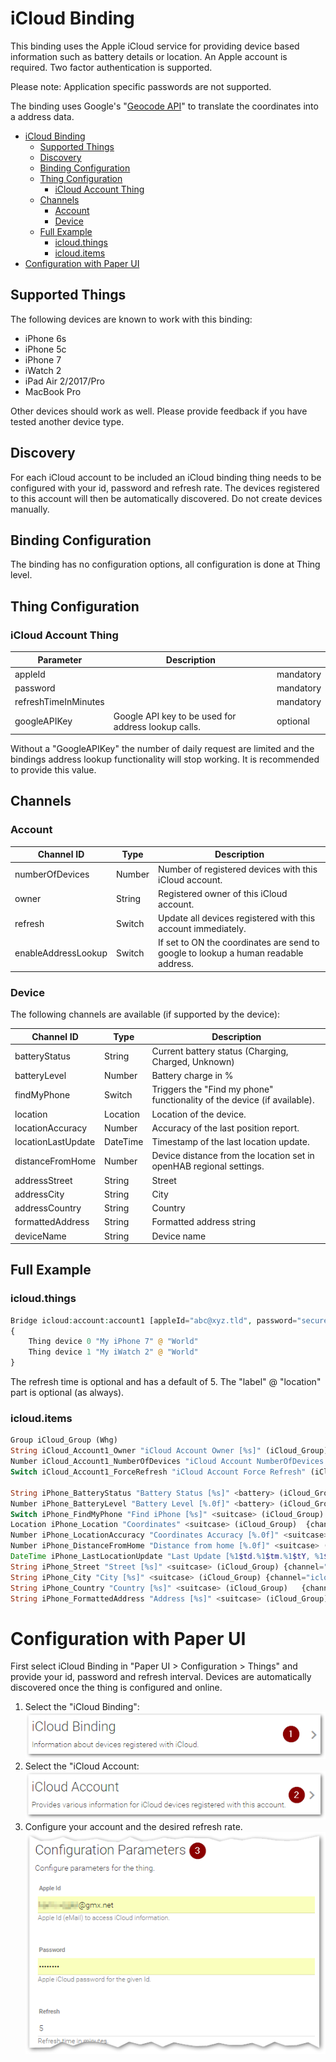 # iCloud Binding

This binding uses the Apple iCloud service for providing device based information such as battery details or location.
An Apple account is required. Two factor authentication is supported.

Please note: Application specific passwords are not supported.

The binding uses Google's "[Geocode API](https://developers.google.com/maps/documentation/geocoding/)" to translate the coordinates into a address data.

<!-- TOC -->

- [iCloud Binding](#icloud-binding)
    - [Supported Things](#supported-things)
    - [Discovery](#discovery)
    - [Binding Configuration](#binding-configuration)
    - [Thing Configuration](#thing-configuration)
        - [iCloud Account Thing](#icloud-account-thing)
    - [Channels](#channels)
        - [Account](#account)
        - [Device](#device)
    - [Full Example](#full-example)
        - [icloud.things](#icloudthings)
        - [icloud.items](#iclouditems)
- [Configuration with Paper UI](#configuration-with-paper-ui)

<!-- /TOC -->

## Supported Things

The following devices are known to work with this binding:

* iPhone 6s
* iPhone 5c
* iPhone 7
* iWatch 2
* iPad Air 2/2017/Pro
* MacBook Pro

Other devices should work as well. Please provide feedback if you have tested another device type. 

## Discovery

For each iCloud account to be included an iCloud binding thing needs to be configured with your id, password and refresh rate. The devices registered to this account will then be automatically discovered. Do not create devices manually.

## Binding Configuration

The binding has no configuration options, all configuration is done at Thing level.

## Thing Configuration

### iCloud Account Thing

| Parameter            | Description                                         |           |
|----------------------|-----------------------------------------------------|-----------|
| appleId              |                                                     | mandatory |
| password             |                                                     | mandatory |
| refreshTimeInMinutes |                                                     | mandatory |
| googleAPIKey         | Google API key to be used for address lookup calls. | optional  |

Without a "GoogleAPIKey" the number of daily request are limited and the bindings address lookup functionality will stop working. It is recommended to provide this value.

## Channels

### Account

| Channel ID          | Type   | Description                                                                         |
|---------------------|--------|-------------------------------------------------------------------------------------|
| numberOfDevices     | Number | Number of registered devices with this iCloud account.                              |
| owner               | String | Registered owner of this iCloud account.                                            |
| refresh             | Switch | Update all devices registered with this account immediately.                        |
| enableAddressLookup | Switch | If set to ON the coordinates are send to google to lookup a human readable address. |

### Device

The following channels are available (if supported by the device):

| Channel ID         | Type     | Description                                                              |
|--------------------|----------|--------------------------------------------------------------------------|
| batteryStatus      | String   | Current battery status (Charging, Charged, Unknown)                      |
| batteryLevel       | Number   | Battery charge in %                                                      |
| findMyPhone        | Switch   | Triggers the "Find my phone" functionality of the device (if available). |
| location           | Location | Location of the device.                                                  |
| locationAccuracy   | Number   | Accuracy of the last position report.                                    |
| locationLastUpdate | DateTime | Timestamp of the last location update.                                   |
| distanceFromHome   | Number   | Device distance from the location set in openHAB regional settings.      |
| addressStreet      | String   | Street                                                                   |
| addressCity        | String   | City                                                                     |
| addressCountry     | String   | Country                                                                  |
| formattedAddress   | String   | Formatted address string                                                 |
| deviceName         | String   | Device name                                                              |

## Full Example

### icloud.things

```php
Bridge icloud:account:account1 [appleId="abc@xyz.tld", password="secure", refreshTimeInMinutes=10]
{
    Thing device 0 "My iPhone 7" @ "World"
    Thing device 1 "My iWatch 2" @ "World"
}
```
The refresh time is optional and has a default of 5. The "label" @ "location" part is optional (as always).

### icloud.items

```php
Group iCloud_Group (Whg)
String iCloud_Account1_Owner "iCloud Account Owner [%s]" (iCloud_Group) {channel="icloud:bridge:account1:Owner"}
Number iCloud_Account1_NumberOfDevices "iCloud Account NumberOfDevices [%d]" (iCloud_Group) {channel="icloud:bridge:account1:numberOfDevices"}
Switch iCloud_Account1_ForceRefresh "iCloud Account Force Refresh" (iCloud_Group) {channel="icloud:bridge:account1:refresh"}

String iPhone_BatteryStatus "Battery Status [%s]" <battery> (iCloud_Group)  {channel="icloud:device:account1:0:batteryStatus"}
Number iPhone_BatteryLevel "Battery Level [%.0f]" <battery> (iCloud_Group) {channel="icloud:device:account1:0:batteryLevel"}
Switch iPhone_FindMyPhone "Find iPhone [%s]" <suitcase> (iCloud_Group) {channel="icloud:device:account1:0:findMyPhone"}
Location iPhone_Location "Coordinates" <suitcase> (iCloud_Group)  {channel="icloud:device:account1:0:location"}
Number iPhone_LocationAccuracy "Coordinates Accuracy [%.0f]" <suitcase> (iCloud_Group){channel="icloud:device:account1:0:locationAccuracy"}
Number iPhone_DistanceFromHome "Distance from home [%.0f]" <suitcase> (iCloud_Group){channel="icloud:device:account1:0:distanceFromHome"}
DateTime iPhone_LastLocationUpdate "Last Update [%1$td.%1$tm.%1$tY, %1$tH:%1$tM]" <suitcase> (iCloud_Group) {channel="icloud:device:account1:0:locationLastUpdate"}
String iPhone_Street "Street [%s]" <suitcase> (iCloud_Group) {channel="icloud:device:account1:0:addressStreet"}
String iPhone_City "City [%s]" <suitcase> (iCloud_Group) {channel="icloud:device:account1:0:addressCity"}
String iPhone_Country "Country [%s]" <suitcase> (iCloud_Group)   {channel="icloud:device:account1:0:addressCountry"}
String iPhone_FormattedAddress "Address [%s]" <suitcase> (iCloud_Group) {channel="icloud:device:account1:0:formattedAddress"}
```

# Configuration with Paper UI 

First select iCloud Binding in "Paper UI > Configuration > Things" and provide your id, password and refresh interval. Devices are automatically discovered once the thing is configured and online.

1.  Select the "iCloud Binding": ![Select binding](./doc/Config_1.png "Step 1")
2.  Select the "iCloud Account: ![Select bridge](./doc/Config_2.png "Step 2") 
3.  Configure your account and the desired refresh rate. ![Configure](./doc/Config_3.png "Step 3") 
